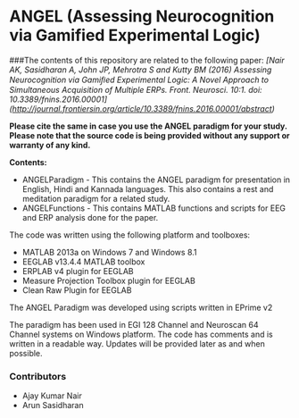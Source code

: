 # ANGEL (Assessing Neurocognition via Gamified Experimental Logic)

###The contents of this repository are related to the following paper:
*[Nair AK, Sasidharan A, John JP, Mehrotra S and Kutty BM (2016) Assessing Neurocognition via Gamiﬁed Experimental Logic: A Novel Approach to Simultaneous Acquisition of Multiple ERPs. Front. Neurosci. 10:1. doi: 10.3389/fnins.2016.00001] (http://journal.frontiersin.org/article/10.3389/fnins.2016.00001/abstract)*

**Please cite the same in case you use the ANGEL paradigm for your study. Please note that the source code is being provided without any support or warranty of any kind.** 

**Contents:**
* ANGELParadigm - This contains the ANGEL paradigm for presentation in English, Hindi and Kannada languages. This also contains a rest and meditation paradigm for a related study. 
* ANGELFunctions - This contains MATLAB functions and scripts for EEG and ERP analysis done for the paper.

The code was written using the following platform and toolboxes:
* MATLAB 2013a on Windows 7 and Windows 8.1
* EEGLAB v13.4.4 MATLAB toolbox 
* ERPLAB v4 plugin for EEGLAB
* Measure Projection Toolbox plugin for EEGLAB
* Clean Raw Plugin for EEGLAB

The ANGEL Paradigm was developed using scripts written in EPrime v2
 
The paradigm has been used in EGI 128 Channel and Neuroscan 64 Channel systems on Windows platform. The code has comments and is written in a readable way. Updates will be provided later as and when possible. 

### Contributors 
* Ajay Kumar Nair
* Arun Sasidharan
